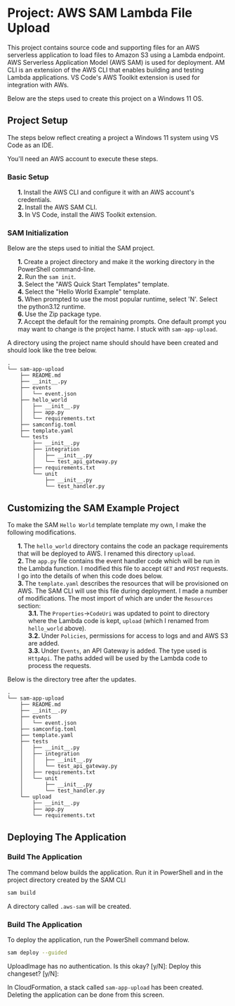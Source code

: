 # Project: AWS SAM Lambda File Upload

This project contains source code and supporting files for an AWS serverless application to load files to Amazon S3 using a Lambda endpoint. AWS Serverless Application Model (AWS SAM) is used for deployment. AM CLI is an extension of the AWS CLI that enables building and testing Lambda applications. VS Code's AWS Toolkit extension is used for integration with AWs.

Below are the steps used to create this project on a Windows 11 OS.

## Project Setup

The steps below reflect creating a project a Windows 11 system using VS Code as an IDE.

You'll need an AWS account to execute these steps.

### Basic Setup

1. Install the AWS CLI and configure it with an AWS account's credentials.
1. Install the AWS SAM CLI. 
1. In VS Code, install the AWS Toolkit extension.

### SAM Initialization

Below are the steps used to initial the SAM project.

1. Create a project directory and make it the working directory in the PowerShell command-line.
1. Run the `sam init`. 
1. Select the "AWS Quick Start Templates" template.
1. Select the "Hello World Example" template.
1. When prompted to use the most popular runtime, select 'N'. Select the python3.12 runtime.
1. Use the Zip package type.
1. Accept the default for the remaining prompts. One default prompt you may want to change is the project hame. I stuck with `sam-app-upload`.

A directory using the project name should should have been created and should look like the tree below.

```
.
└── sam-app-upload
    ├── README.md
    ├── __init__.py
    ├── events
    │   └── event.json
    ├── hello_world
    │   ├── __init__.py
    │   ├── app.py
    │   └── requirements.txt
    ├── samconfig.toml
    ├── template.yaml
    └── tests
        ├── __init__.py
        ├── integration
        │   ├── __init__.py
        │   └── test_api_gateway.py
        ├── requirements.txt
        └── unit
            ├── __init__.py
            └── test_handler.py
```

## Customizing the SAM Example Project

<style>
	ol {
      		counter-reset: section;
		      list-style-type: none;
	}
  	tbody, details {
      		contain: style;
	}
	ol > li::before {
      		font-weight: 700;
		      counter-increment: section;
		      content: counters(section, ".") ". ";
	}
</style>


To make the SAM `Hello World` template template my own, I make the following modifications.

1. The `hello_world` directory contains the code an package requirements that will be deployed to AWS. I renamed this directory `upload`.
1. The `app.py` file contains the event handler code which will be run in the Lambda function. I modified this file to accept `GET` and `POST` requests. I go into the details of when this code does below.
1. The `template.yaml` describes the resources that will be provisioned on AWS. The SAM CLI will use this file during deployment. I made a number of modifications. The most import of which are under the `Resources` section:
   1.  The `Properties`->`CodeUri` was updated to point to directory where the Lambda code is kept, `upload` (which I renamed from `hello_world` above).
   1. Under `Policies`, permissions for access to logs and and AWS S3 are added.
   1. Under `Events`, an API Gateway is added. The type used is `HttpApi`. The paths added will be used by the Lambda code to process the requests.  

Below is the directory tree after the updates.

```
.
└── sam-app-upload
    ├── README.md
    ├── __init__.py
    ├── events
    │   └── event.json
    ├── samconfig.toml
    ├── template.yaml
    ├── tests
    │   ├── __init__.py
    │   ├── integration
    │   │   ├── __init__.py
    │   │   └── test_api_gateway.py
    │   ├── requirements.txt
    │   └── unit
    │       ├── __init__.py
    │       └── test_handler.py
    └── upload
        ├── __init__.py
        ├── app.py
        └── requirements.txt

```

## Deploying The Application

### Build The Application

The command below builds the application. Run it in PowerShell and in the project directory created by the SAM CLI

```bash
sam build 
```

A directory called `.aws-sam` will be created. 

### Build The Application

To deploy the application, run the PowerShell command below.


```bash
sam deploy --guided
```

UploadImage has no authentication. Is this okay? [y/N]:
Deploy this changeset? [y/N]:

In CloudFormation, a stack called `sam-app-upload` has been created. Deleting the application can be done from this screen. 



